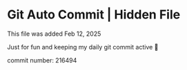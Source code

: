 # Git Auto Commit | Hidden File

This file was added Feb 12, 2025

Just for fun and keeping my daily git commit active 🤪

commit number: 216494

